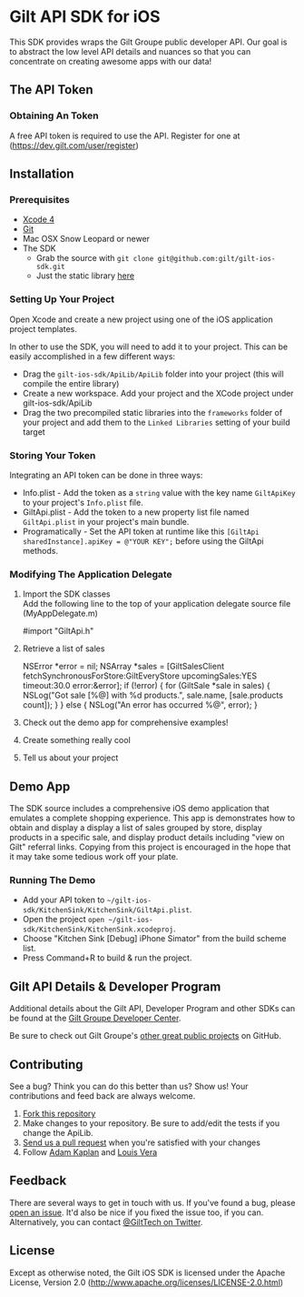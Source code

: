 Gilt API SDK for iOS
====================

This SDK provides wraps the Gilt Groupe public developer API. Our goal is to abstract the low level API details and nuances so that you can concentrate on creating awesome apps with our data!

The API Token
-------------
### Obtaining An Token ###
A free API token is required to use the API. Register for one at (https://dev.gilt.com/user/register)

Installation
------------
### Prerequisites ###
 - [Xcode 4](http://developer.apple.com/devcenter/ios/index.action)
 - [Git](http://git-scm.com/)
 - Mac OSX Snow Leopard or newer
 - The SDK
   - Grab the source with `git clone git@github.com:gilt/gilt-ios-sdk.git`
   - Just the static library [here](https://github.com/gilt/gilt-ios-sdk/downloads)

### Setting Up Your Project
Open Xcode and create a new project using one of the iOS application project templates.

In other to use the SDK, you will need to add it to your project. This can be easily accomplished in a few different ways:
  - Drag the `gilt-ios-sdk/ApiLib/ApiLib` folder into your project (this will compile the entire library)
  - Create a new workspace. Add your project and the XCode project under gilt-ios-sdk/ApiLib
  - Drag the two precompiled static libraries into the `frameworks` folder of your project and add them to the `Linked Libraries` setting of your build target

### Storing Your Token ###
Integrating an API token can be done in three ways:

 - Info.plist - Add the token as a `string` value with the key name `GiltApiKey` to your project's `Info.plist` file.
 - GiltApi.plist - Add the token to a new property list file named `GiltApi.plist` in your project's main bundle.
 - Programatically - Set the API token at runtime like this `[GiltApi sharedInstance].apiKey = @"YOUR KEY";` before using the GiltApi methods.

### Modifying The Application Delegate ###
 1. Import the SDK classes<br/>
    Add the following line to the top of your application delegate source file (MyAppDelegate.m)

	\#import "GiltApi.h"

 2. Retrieve a list of sales<br/>

    NSError *error = nil;
    NSArray *sales = [GiltSalesClient fetchSynchronousForStore:GiltEveryStore upcomingSales:YES timeout:30.0 error:&error];
    if (!error) {
      for (GiltSale *sale in sales) {
        NSLog("Got sale [%@] with %d products.", sale.name, [sale.products count]);
      }
    }
    else {
      NSLog("An error has occurred %@", error);
    }
	
 3. Check out the demo app for comprehensive examples!
 
 4. Create something really cool

 5. Tell us about your project

Demo App
--------
The SDK source includes a comprehensive iOS demo application that emulates a complete shopping experience. This app is demonstrates how to obtain and display a display a list of sales grouped by store, display products in a specific sale, and display product details including "view on Gilt" referral links. Copying from this project is encouraged in the hope that it may take some tedious work off your plate.

### Running The Demo ###
 - Add your API token to `~/gilt-ios-sdk/KitchenSink/KitchenSink/GiltApi.plist`.
 - Open the project `open ~/gilt-ios-sdk/KitchenSink/KitchenSink.xcodeproj`.
 - Choose "Kitchen Sink \[Debug\] iPhone Simator" from the build scheme list. 
 - Press Command+R to build & run the project.

Gilt API Details & Developer Program
------------------------------------
Additional details about the Gilt API, Developer Program and other SDKs can be found at the [Gilt Groupe Developer Center](https://dev.gilt.com/).

Be sure to check out Gilt Groupe's [other great public projects](https://github.com/gilt/) on GitHub.

Contributing
------------
See a bug? Think you can do this better than us? Show us! Your contributions and feed back are always welcome.

 1. [Fork this repository](http://help.github.com/fork-a-repo/)
 2. Make changes to your repository. Be sure to add/edit the tests if you change the ApiLib.
 3. [Send us a pull request](http://help.github.com/send-pull-requests/) when you're satisfied with your changes
 4. Follow [Adam Kaplan](https://github.com/users/follow?target=adamkaplan) and [Louis Vera](https://github.com/users/follow?target=louoso)

Feedback
--------
There are several ways to get in touch with us. If you've found a bug, please [open an issue](https://github.com/gilt/gilt-ios-sdk/issues). It'd also be nice if you fixed the issue too, if you can. Alternatively, you can contact [@GiltTech on Twitter](http://www.twitter.com/gilttech).

License
--------
Except as otherwise noted, the Gilt iOS SDK is licensed under the Apache License, Version 2.0 (http://www.apache.org/licenses/LICENSE-2.0.html)
